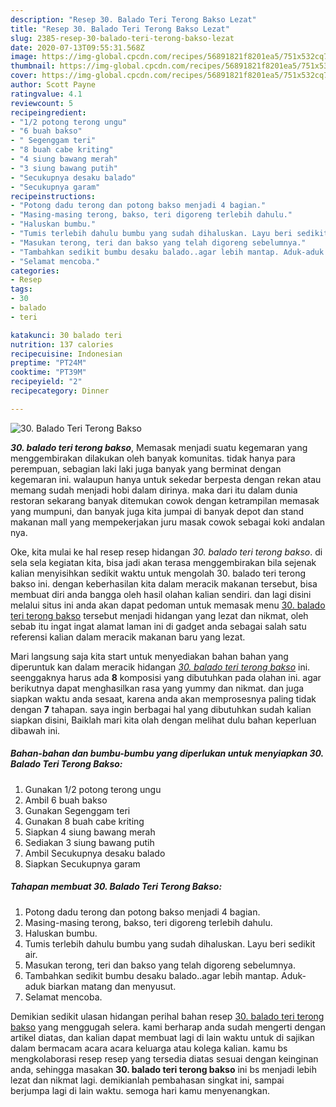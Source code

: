 ```yaml
---
description: "Resep 30. Balado Teri Terong Bakso Lezat"
title: "Resep 30. Balado Teri Terong Bakso Lezat"
slug: 2385-resep-30-balado-teri-terong-bakso-lezat
date: 2020-07-13T09:55:31.568Z
image: https://img-global.cpcdn.com/recipes/56891821f8201ea5/751x532cq70/30-balado-teri-terong-bakso-foto-resep-utama.jpg
thumbnail: https://img-global.cpcdn.com/recipes/56891821f8201ea5/751x532cq70/30-balado-teri-terong-bakso-foto-resep-utama.jpg
cover: https://img-global.cpcdn.com/recipes/56891821f8201ea5/751x532cq70/30-balado-teri-terong-bakso-foto-resep-utama.jpg
author: Scott Payne
ratingvalue: 4.1
reviewcount: 5
recipeingredient:
- "1/2 potong terong ungu"
- "6 buah bakso"
- " Segenggam teri"
- "8 buah cabe kriting"
- "4 siung bawang merah"
- "3 siung bawang putih"
- "Secukupnya desaku balado"
- "Secukupnya garam"
recipeinstructions:
- "Potong dadu terong dan potong bakso menjadi 4 bagian."
- "Masing-masing terong, bakso, teri digoreng terlebih dahulu."
- "Haluskan bumbu."
- "Tumis terlebih dahulu bumbu yang sudah dihaluskan. Layu beri sedikit air."
- "Masukan terong, teri dan bakso yang telah digoreng sebelumnya."
- "Tambahkan sedikit bumbu desaku balado..agar lebih mantap. Aduk-aduk biarkan matang dan menyusut."
- "Selamat mencoba."
categories:
- Resep
tags:
- 30
- balado
- teri

katakunci: 30 balado teri 
nutrition: 137 calories
recipecuisine: Indonesian
preptime: "PT24M"
cooktime: "PT39M"
recipeyield: "2"
recipecategory: Dinner

---
```



![30. Balado Teri Terong Bakso](https://img-global.cpcdn.com/recipes/56891821f8201ea5/751x532cq70/30-balado-teri-terong-bakso-foto-resep-utama.jpg)

<b><i>30. balado teri terong bakso</i></b>, Memasak menjadi suatu kegemaran yang menggembirakan dilakukan oleh banyak komunitas. tidak hanya para perempuan, sebagian laki laki juga banyak yang berminat dengan kegemaran ini. walaupun hanya untuk sekedar berpesta dengan rekan atau memang sudah menjadi hobi dalam dirinya. maka dari itu dalam dunia restoran sekarang banyak ditemukan cowok dengan ketrampilan memasak yang mumpuni, dan banyak juga kita jumpai di banyak depot dan stand makanan mall yang mempekerjakan juru masak cowok sebagai koki andalan nya.



Oke, kita mulai ke hal resep resep hidangan <i>30. balado teri terong bakso</i>. di sela sela kegiatan kita, bisa jadi akan terasa menggembirakan bila sejenak kalian menyisihkan sedikit waktu untuk mengolah 30. balado teri terong bakso ini. dengan keberhasilan kita dalam meracik makanan tersebut, bisa membuat diri anda bangga oleh hasil olahan kalian sendiri. dan lagi disini melalui situs ini anda akan dapat pedoman untuk memasak menu <u>30. balado teri terong bakso</u> tersebut menjadi hidangan yang lezat dan nikmat, oleh sebab itu ingat ingat alamat laman ini di gadget anda sebagai salah satu referensi kalian dalam meracik makanan baru yang lezat.


Mari langsung saja kita start untuk menyediakan bahan bahan yang diperuntuk kan dalam meracik hidangan <u><i>30. balado teri terong bakso</i></u> ini. seenggaknya harus ada <b>8</b> komposisi yang dibutuhkan pada olahan ini. agar berikutnya dapat menghasilkan rasa yang yummy dan nikmat. dan juga siapkan waktu anda sesaat, karena anda akan memprosesnya paling tidak dengan <b>7</b> tahapan. saya ingin berbagai hal yang dibutuhkan sudah kalian siapkan disini, Baiklah mari kita olah dengan melihat dulu bahan keperluan dibawah ini.

<!--inarticleads1-->

##### Bahan-bahan dan bumbu-bumbu yang diperlukan untuk menyiapkan 30. Balado Teri Terong Bakso:

1. Gunakan 1/2 potong terong ungu
1. Ambil 6 buah bakso
1. Gunakan  Segenggam teri
1. Gunakan 8 buah cabe kriting
1. Siapkan 4 siung bawang merah
1. Sediakan 3 siung bawang putih
1. Ambil Secukupnya desaku balado
1. Siapkan Secukupnya garam




<!--inarticleads2-->

##### Tahapan membuat 30. Balado Teri Terong Bakso:

1. Potong dadu terong dan potong bakso menjadi 4 bagian.
1. Masing-masing terong, bakso, teri digoreng terlebih dahulu.
1. Haluskan bumbu.
1. Tumis terlebih dahulu bumbu yang sudah dihaluskan. Layu beri sedikit air.
1. Masukan terong, teri dan bakso yang telah digoreng sebelumnya.
1. Tambahkan sedikit bumbu desaku balado..agar lebih mantap. Aduk-aduk biarkan matang dan menyusut.
1. Selamat mencoba.




Demikian sedikit ulasan hidangan perihal bahan resep <u>30. balado teri terong bakso</u> yang menggugah selera. kami berharap anda sudah mengerti dengan artikel diatas, dan kalian dapat membuat lagi di lain waktu untuk di sajikan dalam bermacam acara acara keluarga atau kolega kalian. kamu bs mengkolaborasi resep resep yang tersedia diatas sesuai dengan keinginan anda, sehingga masakan <b>30. balado teri terong bakso</b> ini bs menjadi lebih lezat dan nikmat lagi. demikianlah pembahasan singkat ini, sampai berjumpa lagi di lain waktu. semoga hari kamu menyenangkan.
